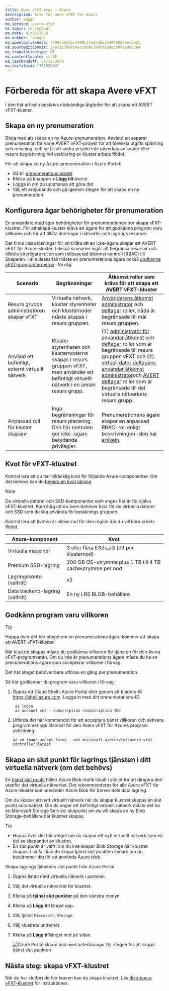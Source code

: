 ```yaml
---
title: Aver vFXT-krav – Azure
description: Krav för aver vFXT för Azure
author: ekpgh
ms.service: avere-vfxt
ms.topic: conceptual
ms.date: 01/13/2020
ms.author: rohogue
ms.openlocfilehash: 7f89ea553bc7198c1faee5ba3549f88da5ec2b2c
ms.sourcegitcommit: 276c1c79b814ecc9d6c1997d92a93d07aed06b84
ms.translationtype: MT
ms.contentlocale: sv-SE
ms.lasthandoff: 01/16/2020
ms.locfileid: "76152994"
---
```

# <a name="prepare-to-create-the-avere-vfxt"></a>Förbereda för att skapa Avere vFXT

I den här artikeln beskrivs nödvändiga åtgärder för att skapa ett AVERT vFXT-kluster.

## <a name="create-a-new-subscription"></a>Skapa en ny prenumeration

Börja med att skapa en ny Azure-prenumeration. Använd en separat prenumeration för varje AVERT vFXT-projekt för att förenkla utgifts spårning och rensning, och se till att andra projekt inte påverkas av kvoter eller resurs begränsning vid etablering av kluster arbets flödet.

För att skapa en ny Azure-prenumeration i Azure Portal:

* Gå till [prenumerations bladet](https://ms.portal.azure.com/#blade/Microsoft_Azure_Billing/SubscriptionsBlade)
* Klicka på knappen **+ Lägg till** överst
* Logga in om du uppmanas att göra det
* Välj ett erbjudande och gå igenom stegen för att skapa en ny prenumeration

## <a name="configure-subscription-owner-permissions"></a>Konfigurera ägar behörigheter för prenumeration

En användare med ägar behörigheter för prenumerationen bör skapa vFXT-klustret. För att skapa kluster krävs en ägare för att godkänna program varu villkoren och för att tillåta ändringar i nätverks-och lagrings resurser.

Det finns vissa lösningar för att tillåta att en icke-ägare skapar ett AVERT vFXT för Azure-kluster. I dessa scenarier ingår att begränsa resurser och tilldela ytterligare rollen som rollbaserad åtkomst kontroll (RBAC) till Skaparen. I alla dessa fall måste en prenumerations ägare också [godkänna vFXT-programtermerna](#accept-software-terms) i förväg.

| Scenario | Begränsningar | Åtkomst roller som krävs för att skapa ett AVERT vFXT-kluster |
|----------|--------|-------|
| Resurs grupps administratören skapar vFXT | Virtuella nätverk, kluster styrenheter och klusternoder måste skapas i resurs gruppen. | [Användarens åtkomst administratör](../role-based-access-control/built-in-roles.md#user-access-administrator) och [deltagar](../role-based-access-control/built-in-roles.md#contributor) roller, båda är begränsade till mål resurs gruppen. |
| Använd ett befintligt, externt virtuellt nätverk | Kluster styrenheten och klusternoderna skapas i resurs gruppen vFXT, men använder ett befintligt virtuellt nätverk i en annan resurs grupp. | (1) [administratör för användar åtkomst](../role-based-access-control/built-in-roles.md#user-access-administrator) och [deltagar](../role-based-access-control/built-in-roles.md#contributor) roller som är begränsade till resurs gruppen vFXT och (2) [virtuell dator deltagare](../role-based-access-control/built-in-roles.md#virtual-machine-contributor), [användar åtkomst administratör](../role-based-access-control/built-in-roles.md#user-access-administrator)och [AVERT deltagar](../role-based-access-control/built-in-roles.md#avere-contributor) roller som är begränsade till det virtuella nätverkets resurs grupp. |
| Anpassad roll för kluster skapare | Inga begränsningar för resurs placering. Den här metoden ger icke-ägare betydande privilegier. | Prenumerationens ägare skapar en anpassad RBAC-roll enligt beskrivningen i [den här artikeln](avere-vfxt-non-owner.md). |

## <a name="quota-for-the-vfxt-cluster"></a>Kvot för vFXT-klustret

Kontrol lera att du har tillräcklig kvot för följande Azure-komponenter. Om det behövs kan du [begära en kvot ökning](https://docs.microsoft.com/azure/azure-supportability/resource-manager-core-quotas-request).

> [!NOTE]
> De virtuella datorer och SSD-komponenter som anges här är för själva vFXT-klustret. Kom ihåg att du även behöver kvot för de virtuella datorer och SSD som du ska använda för beräknings gruppen.
>
> Kontrol lera att kvoten är aktive rad för den region där du vill köra arbets flödet.

|Azure-komponent|Kvot|
|----------|-----------|
|Virtuella maskiner|3 eller flera E32s_v3 (ett per klusternod) |
|Premium SSD-lagring|200 GB OS-utrymme plus 1 TB till 4 TB cacheutrymme per nod |
|Lagringskonto (valfritt) |v2|
|Data backend-lagring (valfritt) |En ny LRS BLOB-behållare |
<!-- this table also appears in the overview - update it there if updating here -->

## <a name="accept-software-terms"></a>Godkänn program varu villkoren

> [!TIP]
> Hoppa över det här steget om en prenumerations ägare kommer att skapa ett AVERT vFXT-kluster.

När klustret skapas måste du godkänna villkoren för tjänsten för den Avera vFXT-programvaran. Om du inte är prenumerations ägare måste du ha en prenumerations ägare som accepterar villkoren i förväg.

Det här steget behöver bara utföras en gång per prenumeration.

Så här godkänner du program varu villkoren i förväg:

1. Öppna ett Cloud Shell i Azure Portal eller genom att bläddra till <https://shell.azure.com>. Logga in med ditt prenumerations-ID.

   ```azurecli
    az login
    az account set --subscription <subscription ID>
   ```

1. Utfärda det här kommandot för att acceptera tjänst villkoren och aktivera programmerings åtkomst för den Avera vFXT för Azures program avbildning:

   ```azurecli
   az vm image accept-terms --urn microsoft-avere:vfxt:avere-vfxt-controller:latest
   ```

## <a name="create-a-storage-service-endpoint-in-your-virtual-network-if-needed"></a>Skapa en slut punkt för lagrings tjänsten i ditt virtuella nätverk (om det behövs)

En [tjänst slut punkt](../virtual-network/virtual-network-service-endpoints-overview.md) håller Azure Blob-trafik lokalt i stället för att dirigera den utanför det virtuella nätverket. Det rekommenderas för alla Avera vFXT för Azure-kluster som använder Azure Blob för Server dels data lagring.

Om du skapar ett nytt virtuellt nätverk när du skapar klustret skapas en slut punkt automatiskt. Om du anger ett befintligt virtuellt nätverk måste det ha en Microsoft Storage Service-slutpunkt om du vill skapa en ny Blob Storage-behållare när klustret skapas.<!-- if there is no endpoint in that situation, the cluster creation will fail -->

> [!TIP]
>
>* Hoppa över det här steget om du skapar ett nytt virtuellt nätverk som en del av skapandet av klustret.
>* En slut punkt är valfri om du inte skapar Blob Storage när klustret skapas. I så fall kan du skapa tjänst slut punkten senare om du bestämmer dig för att använda Azure blob.

Skapa lagrings tjänstens slut punkt från Azure Portal.

1. Öppna listan med virtuella nätverk i portalen.
1. Välj det virtuella nätverket för klustret.
1. Klicka på **tjänst slut punkter** på den vänstra menyn.
1. Klicka på **Lägg till** längst upp.
1. Välj tjänst ``Microsoft.Storage``.
1. Välj klustrets undernät.
1. Klicka på **Lägg till**längst ned på sidan.

   ![Azure Portal skärm bild med anteckningar för stegen för att skapa tjänst slut punkten](media/avere-vfxt-service-endpoint.png)

## <a name="next-step-create-the-vfxt-cluster"></a>Nästa steg: skapa vFXT-klustret

När du har slutfört de här kraven kan du skapa klustret. Läs [distribuera vFXT-klustret](avere-vfxt-deploy.md) för instruktioner.
